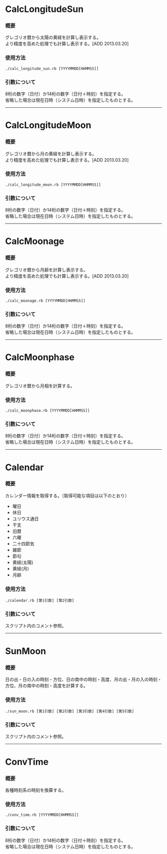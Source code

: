 CalcLongitudeSun
================

### 概要

グレゴリオ暦から太陽の黄経を計算し表示する。  
より精度を高めた処理でも計算し表示する。[ADD 2013.03.20]

### 使用方法

`./calc_longitude_sun.rb [YYYYMMDD[HHMMSS]]`

### 引数について

8桁の数字（日付）か14桁の数字（日付＋時刻）を指定する。  
省略した場合は現在日時（システム日時）を指定したものとする。

---

CalcLongitudeMoon
=================

### 概要

グレゴリオ暦から月の黄経を計算し表示する。  
より精度を高めた処理でも計算し表示する。[ADD 2013.03.20]

### 使用方法

`./calc_longitude_moon.rb [YYYYMMDD[HHMMSS]]`

### 引数について

8桁の数字（日付）か14桁の数字（日付＋時刻）を指定する。  
省略した場合は現在日時（システム日時）を指定したものとする。

---

CalcMoonage
===========

### 概要

グレゴリオ暦から月齢を計算し表示する。  
より精度を高めた処理でも計算し表示する。[ADD 2013.03.20]

### 使用方法

`./calc_moonage.rb [YYYYMMDD[HHMMSS]]`

### 引数について

8桁の数字（日付）か14桁の数字（日付＋時刻）を指定する。  
省略した場合は現在日時（システム日時）を指定したものとする。

---

CalcMoonphase
=============

### 概要

グレゴリオ暦から月相を計算する。

### 使用方法

`./calc_moonphase.rb [YYYYMMDD[HHMMSS]]`

### 引数について

8桁の数字（日付）か14桁の数字（日付＋時刻）を指定する。  
省略した場合は現在日時（システム日時）を指定したものとする。

---

Calendar
========

### 概要

カレンダー情報を取得する。（取得可能な項目は以下のとおり）

* 曜日
* 休日
* ユリウス通日
* 干支
* 旧暦
* 六曜
* 二十四節気
* 雑節
* 節句
* 黄経(太陽)
* 黄経(月)
* 月齢

### 使用方法

`./calendar.rb [第1引数] [第2引数]`

### 引数について

スクリプト内のコメント参照。

---

SunMoon
=======

### 概要

日の出・日の入の時刻・方位、日の南中の時刻・高度、月の出・月の入の時刻・方位、月の南中の時刻・高度を計算する。

### 使用方法

`./sun_moon.rb [第1引数] [第2引数] [第3引数] [第4引数] [第5引数]`

### 引数について

スクリプト内のコメント参照。

---

ConvTime
========

### 概要

各種時刻系の時刻を換算する。

### 使用方法

`./conv_time.rb [YYYYMMDD[HHMMSS]]`

### 引数について

8桁の数字（日付）か14桁の数字（日付＋時刻）を指定する。  
省略した場合は現在日時（システム日時）を指定したものとする。

